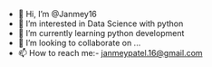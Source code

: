 - 👋 Hi, I’m @Janmey16
- 👀 I’m interested in Data Science with python
- 🌱 I’m currently learning python development
- 💞️ I’m looking to collaborate on ...
- 📫 How to reach me:- janmeypatel.16@gmail.com

<!---
Janmey16/Janmey16 is a ✨ special ✨ repository because its `README.md` (this file) appears on your GitHub profile.
You can click the Preview link to take a look at your changes.
--->
